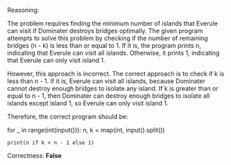 Reasoning:

The problem requires finding the minimum number of islands that Everule can visit if Dominater destroys bridges optimally. The given program attempts to solve this problem by checking if the number of remaining bridges (n - k) is less than or equal to 1. If it is, the program prints n, indicating that Everule can visit all islands. Otherwise, it prints 1, indicating that Everule can only visit island 1.

However, this approach is incorrect. The correct approach is to check if k is less than n - 1. If it is, Everule can visit all islands, because Dominater cannot destroy enough bridges to isolate any island. If k is greater than or equal to n - 1, then Dominater can destroy enough bridges to isolate all islands except island 1, so Everule can only visit island 1.

Therefore, the correct program should be:

for _ in range(int(input())):
    n, k = map(int, input().split())
    
    print(n if k < n - 1 else 1)

Correctness: **False**